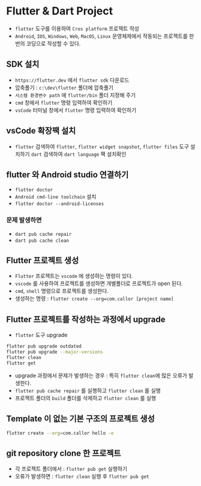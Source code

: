 # Flutter & Dart Project

- `flutter` 도구를 이용하여 `Cros platform` 프로젝트 작성
- `Android`, `IOS`, `Windows`, `Web`, `MacOS`, `Linux` 운영체제에서 작동되는 프로젝트를 한번의 코딩으로 작성할 수 있다.

## SDK 설치

- `https://flutter.dev` 에서 `flutter sdk` 다운로드
- 압축풀기 : `c:\dev\flutter` 폴더에 압축풀기
- `시스템 환경변수 path` 에 `flutter/bin` 폴더 지정해 주기
- `cmd` 창에서 `flutter` 명령 입력하여 확인하기
- `vsCode` 터미널 창에서 `flutter` 명령 입력하여 확인하기

## vsCode 확장팩 설치

- `flutter` 검색하여 `flutter`, `flutter widget snapshot`, `flutter files` 도구 설치하기 `dart` 검색하여 `dart language` 팩 설치확인

## flutter 와 Android studio 연결하기

- `flutter doctor`
- `Android cmd-line toolchain` 설치
- `flutter doctor --android-licenses`

### 문제 발생하면

- `dart pub cache repair`
- `dart pub cache clean`

## Flutter 프로젝트 생성

- `Flutter` 프로젝트는 `vscode` 에 생성하는 명령이 있다.
- `vscode` 를 사용하여 프로젝트를 생성하면 개별폴더로 프로젝트가 open 된다.
- `cmd`, `shell` 명령으로 프로젝트를 생성한다.
- 생성하는 명령 : `flutter create --org=com.callor [project name]`

## Flutter 프로젝트를 작성하는 과정에서 upgrade

- `flutter` 도구 upgrade

```bash
flutter pub upgrade outdated
flutter pub upgrade --major-versions
flutter clean
flutter get
```

- upgrade 과정에서 문제가 발생하는 경우 : 특히 `flutter clean`에 많은 오류가 발생한다.
- `flutter pub cache repair` 를 실행하고 `flutter clean` 를 실행
- 프로젝트 폴더의 `build` 폴더를 삭제하고 `flutter clean` 를 실행

## Template 이 없는 기본 구조의 프로젝트 생성

```bash
flutter create --org=com.callor hello -e
```

## git repository clone 한 프로젝트

- 각 프로젝트 폴더에서 : `flutter pub get` 실행하기
- 오류가 발생하면 : `flutter clean` 실행 후 `flutter pub get`
